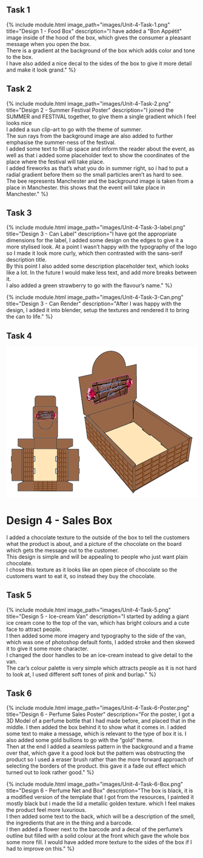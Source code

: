 ## Task 1

{% include module.html image_path="images/Unit-4-Task-1.png" title="Design 1 - Food Box" description="I have added a \"Bon Appétit\" image inside of the hood of the box, which gives the consumer a pleasant message when you open the box. <br>There is a gradient at the background of the box which adds color and tone to the box. <br>I have also added a nice decal to the sides of the box to give it more detail and make it look grand." %}





## Task 2

{% include module.html image_path="images/Unit-4-Task-2.png" title="Design 2 - Summer Festival Poster" description="I joined the SUMMER and FESTIVAL together, to give them a single gradient which I feel looks nice <br>I added a sun clip-art to go with the theme of summer. <br>The sun rays from the background image are also added to further emphasise the summer-ness of the festival. <br>I added some text to fill up space and inform the reader about the event, as well as that i added some placeholder text to show the coordinates of the place where the festival will take place. <br>I added fireworks as that’s what you do in summer right, so i had to put a radial gradient before them so the small particles aren’t as hard to see. <br>The bee represents Manchester and the background image is taken from a place in Manchester. this shows that the event will take place in Manchester." %}





## Task 3

{% include module.html image_path="images/Unit-4-Task-3-label.png" title="Design 3 - Can Label" description="I have got the appropriate dimensions for the label, I added some design on the edges to give it a more stylised look. At a point I wasn’t happy with the typography of the logo so I made it look more curly, which then contrasted with the sans-serif description title. <br>By this point I also added some description placeholder text, which looks like a lot. In the future I would make less text, and add more breaks between it. <br>I also added a green strawberry to go with the flavour’s name." %}


{% include module.html image_path="images/Unit-4-Task-3-Can.png" title="Design 3 - Can Render" description="After I was happy with the design, I added it into blender, setup the textures and rendered it to bring the can to life." %}





## Task 4

![images/Unit-4-Task-4.png](images/Unit-4-Task-4.png)
# Design 4 - Sales Box
I added a chocolate texture to the outside of the box to tell the customers what the product is about, and a picture of the chocolate on the board which gets the message out to the customer. <br>This design is simple and will be appealing to people who just want plain chocolate. <br>I chose this texture as it looks like an open piece of chocolate so the customers want to eat it, so instead they buy the chocolate.




## Task 5

{% include module.html image_path="images/Unit-4-Task-5.png" title="Design 5 - Ice-cream Van" description="I started by adding a giant ice cream cone to the top of the van, which has bright colours and a cute face to attract people. <br>I then added some more imagery and typography to the side of the van, which was one of photoshop default fonts, I added stroke and then skewed it to give it some more character. <br>I changed the door handles to be an ice-cream instead to give detail to the van. <br>The car’s colour palette is very simple which attracts people as it is not hard to look at, I used different soft tones of pink and burlap." %}





## Task 6

{% include module.html image_path="images/Unit-4-Task-6-Poster.png" title="Design 6 - Perfume Sales Poster" description="For the poster, I got a 3D Model of a perfume bottle that I had made before, and placed that in the middle. I then added the box behind it to show what it comes in. I added some text to make a message, which is relevant to the type of box it is. I also added some gold bullions to go with the “gold” theme. <br>Then at the end I added a seamless pattern in the background and a frame over that, which gave it a good look but the pattern was obstructing the product so I used a eraser brush rather than the more forward approach of selecting the borders of the product. this gave it a fade out effect which turned out to look rather good." %}

{% include module.html image_path="images/Unit-4-Task-6-Box.png" title="Design 6 - Perfume Net and Box" description="The box is black, it is a modified version of the template that I got from the resources, I painted it mostly black but i made the lid a metallic golden texture. which I feel makes the product feel more luxurious. <br>I then added some text to the back, which will be a description of the smell, the ingredients that are in the thing and a barcode. <br>I then added a flower next to the barcode and a decal of the perfume’s outline but filled with a solid colour at the front which gave the whole box some more fill. I would have added more texture to the sides of the box if I had to improve on this." %}

